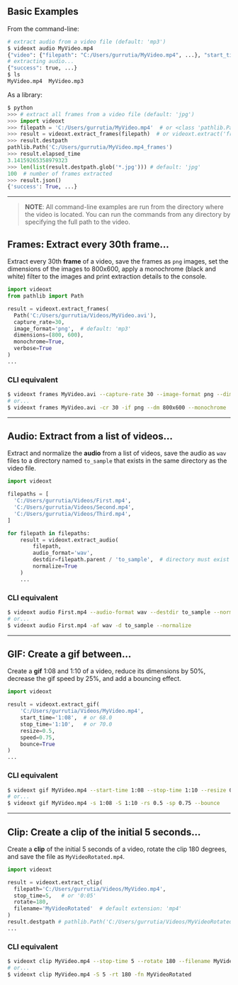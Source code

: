 ## Basic Examples

From the command-line:

```sh
# extract audio from a video file (default: 'mp3')
$ videoxt audio MyVideo.mp4
{"video": {"filepath": "C:/Users/gurrutia/MyVideo.mp4", ...}, "start_time": 0, ...}
# extracting audio...
{"success": true, ...}
$ ls
MyVideo.mp4  MyVideo.mp3
```

As a library:

```python
$ python
>>> # extract all frames from a video file (default: 'jpg')
>>> import videoxt
>>> filepath = 'C:/Users/gurrutia/MyVideo.mp4'  # or <class 'pathlib.Path'>
>>> result = videoxt.extract_frames(filepath)  # or videoxt.extract('frames', filepath)
>>> result.destpath
pathlib.Path('C:/Users/gurrutia/MyVideo.mp4_frames')
>>> result.elapsed_time
3.14159265358979323
>>> len(list(result.destpath.glob('*.jpg'))) # default: 'jpg'
100  # number of frames extracted
>>> result.json()
{'success': True, ...}
```

---

> **NOTE**: All command-line examples are run from the directory where the video is located. You can run the commands from any directory by specifying the full path to the video.

## Frames: Extract every 30th frame...

Extract every 30th **frame** of a video, save the frames as `png` images, set the dimensions of the images to 800x600, apply a monochrome (black and white) filter to the images and print extraction details to the console.

```python
import videoxt
from pathlib import Path

result = videoxt.extract_frames(
  Path('C:/Users/gurrutia/Videos/MyVideo.avi'),
  capture_rate=30,
  image_format='png',  # default: 'mp3'
  dimensions=(800, 600),
  monochrome=True,
  verbose=True
)
...
```

### CLI equivalent

```sh
$ videoxt frames MyVideo.avi --capture-rate 30 --image-format png --dimensions 800x600 --monochrome
# or...
$ videoxt frames MyVideo.avi -cr 30 -if png --dm 800x600 --monochrome
```

---

## Audio: Extract from a list of videos...

Extract and normalize the **audio** from a list of videos, save the audio as `wav` files to a directory named `to_sample` that exists in the same directory as the video file.

```python
import videoxt

filepaths = [
  'C:/Users/gurrutia/Videos/First.mp4',
  'C:/Users/gurrutia/Videos/Second.mp4',
  'C:/Users/gurrutia/Videos/Third.mp4',
]

for filepath in filepaths:
    result = videoxt.extract_audio(
        filepath,
        audio_format='wav',
        destdir=filepath.parent / 'to_sample',  # directory must exist
        normalize=True
    )
    ...
```

### CLI equivalent

```sh
$ videoxt audio First.mp4 --audio-format wav --destdir to_sample --normalize
# or...
$ videoxt audio First.mp4 -af wav -d to_sample --normalize
```

---

## GIF: Create a gif between...

Create a **gif** 1:08 and 1:10 of a video, reduce its dimensions by 50%, decrease the gif speed by 25%, and add a bouncing effect.

```python
import videoxt

result = videoxt.extract_gif(
    'C:/Users/gurrutia/Videos/MyVideo.mp4',
    start_time='1:08',  # or 68.0
    stop_time='1:10',   # or 70.0
    resize=0.5,
    speed=0.75,
    bounce=True
)
...
```

### CLI equivalent

```sh
$ videoxt gif MyVideo.mp4 --start-time 1:08 --stop-time 1:10 --resize 0.5 --speed 0.75 --bounce
# or...
$ videoxt gif MyVideo.mp4 -s 1:08 -S 1:10 -rs 0.5 -sp 0.75 --bounce
```

---

## Clip: Create a clip of the initial 5 seconds...

Create a **clip** of the initial 5 seconds of a video, rotate the clip 180 degrees, and save the file as `MyVideoRotated.mp4`.

```python
import videoxt

result = videoxt.extract_clip(
  filepath='C:/Users/gurrutia/Videos/MyVideo.mp4',
  stop_time=5,   # or '0:05'
  rotate=180,
  filename='MyVideoRotated'  # default extension: 'mp4'
)
result.destpath # pathlib.Path('C:/Users/gurrutia/Videos/MyVideoRotated.mp4')
...
```

### CLI equivalent

```sh
$ videoxt clip MyVideo.mp4 --stop-time 5 --rotate 180 --filename MyVideoRotated
# or...
$ videoxt clip MyVideo.mp4 -S 5 -rt 180 -fn MyVideoRotated
```
